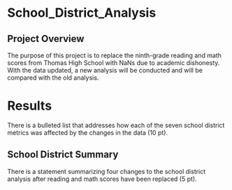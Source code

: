 # School_District_Analysis

## Project Overview
The purpose of this project is to replace the ninth-grade reading and math scores from Thomas High School with NaNs due to academic dishonesty. With the data updated, a new analysis will be conducted and will be compared with the old analysis. 

# Results
There is a bulleted list that addresses how each of the seven school district metrics was affected by the changes in the data (10 pt).

## School District Summary
There is a statement summarizing four changes to the school district analysis after reading and math scores have been replaced (5 pt).
